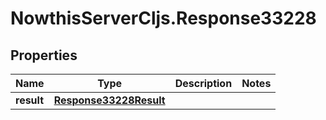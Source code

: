 # NowthisServerCljs.Response33228

## Properties
Name | Type | Description | Notes
------------ | ------------- | ------------- | -------------
**result** | [**Response33228Result**](Response33228Result.md) |  | 


